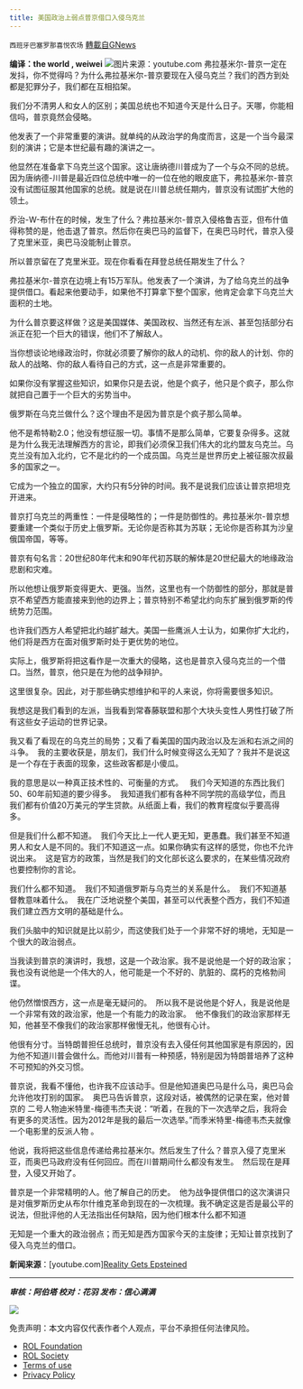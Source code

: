 ```yaml
---
title: 美国政治上弱点普京借口入侵乌克兰
---
```

`西班牙巴塞罗那喜悦农场` [轉載自GNews](https://gnews.org/zh-hans/2080550/)

**编译：the world , weiwei**
![](https://assets.gnews.org/wp-content/uploads/2022/02/tempsnip美国政治上弱点普京借口入侵乌克兰.png)图片来源：youtube.com
弗拉基米尔-普京一定在发抖，你不觉得吗？为什么弗拉基米尔-普京要现在入侵乌克兰？我们的西方到处都是犯罪分子，我们都在互相掐架。

我们分不清男人和女人的区别；美国总统也不知道今天是什么日子。天哪，你能相信吗，普京竟然会侵略。

他发表了一个非常重要的演讲。就单纯的从政治学的角度而言，这是一个当今最深刻的演讲；它是本世纪最有趣的演讲之一。

他显然在准备拿下乌克兰这个国家。这让唐纳德川普成为了一个与众不同的总统。因为唐纳德-川普是最近四位总统中唯一的一位在他的眼皮底下，弗拉基米尔-普京没有试图征服其他国家的总统。就是说在川普总统任期内，普京没有试图扩大他的领土。

乔治-W-布什在的时候，发生了什么？弗拉基米尔-普京入侵格鲁吉亚，但布什值得称赞的是，他击退了普京。然后你在奥巴马的监督下，在奥巴马时代，普京入侵了克里米亚，奥巴马没能制止普京。

所以普京留在了克里米亚。现在你看看在拜登总统任期发生了什么？

弗拉基米尔-普京在边境上有15万军队。他发表了一个演讲，为了给乌克兰的战争提供借口。看起来他要动手，如果他不打算拿下整个国家，他肯定会拿下乌克兰大面积的土地。

为什么普京要这样做？这是美国媒体、美国政权、当然还有左派、甚至包括部分右派正在犯一个巨大的错误，他们不了解敌人。

当你想谈论地缘政治时，你就必须要了解你的敌人的动机、你的敌人的计划、你的敌人的战略、你的敌人看待自己的方式，这一点是非常重要的。

如果你没有掌握这些知识，如果你只是去说，他是个疯子，他只是个疯子，那么你就把自己置于一个巨大的劣势当中。

俄罗斯在乌克兰做什么？这个理由不是因为普京是个疯子那么简单。

他不是希特勒2.0；他没有想征服一切。事情不是那么简单，它要复杂得多。这就是为什么我无法理解西方的言论，即我们必须保卫我们伟大的北约盟友乌克兰。乌克兰没有加入北约，它不是北约的一个成员国。乌克兰是世界历史上被征服次叔最多的国家之一。

它成为一个独立的国家，大约只有5分钟的时间。我不是说我们应该让普京把坦克开进来。

普京打乌克兰的两重性：一件是侵略性的；一件是防御性的。弗拉基米尔-普京想要重建一个类似于历史上俄罗斯。无论你是否称其为苏联；无论你是否称其为沙皇俄国帝国，等等。

普京有句名言：20世纪80年代末和90年代初苏联的解体是20世纪最大的地缘政治悲剧和灾难。

所以他想让俄罗斯变得更大、更强。当然，这里也有一个防御性的部分，那就是普京不希望西方能直接来到他的边界上；普京特别不希望北约向东扩展到俄罗斯的传统势力范围。

也许我们西方人希望把北约越扩越大。美国一些鹰派人士认为，如果你扩大北约，他们将是西方在面对俄罗斯时处于更优势的地位。

实际上，俄罗斯将把这看作是一次重大的侵略，这也是普京入侵乌克兰的一个借口。当然，普京，他只是在为他的战争辩护。

这里很复杂。因此，对于那些确实想维护和平的人来说，你将需要很多知识。

我想这是我们看到的左派，当我看到常春藤联盟和那个大块头变性人男性打破了所有这些女子运动的世界记录。

我又看了看现在的乌克兰的局势；又看了看美国的国内政治以及左派和右派之间的斗争。  我的主要收获是，朋友们，我们什么时候变得这么无知了？我并不是说这是一个存在于表面的现象，这些政客都是小傻瓜。

我的意思是以一种真正技术性的、可衡量的方式。   我们今天知道的东西比我们50、60年前知道的要少得多。  我知道我们都有各种不同学院的高级学位，而且我们都有价值20万美元的学生贷款。从纸面上看，我们的教育程度似乎要高得多。

但是我们什么都不知道。  我们今天比上一代人更无知，更愚蠢。我们甚至不知道男人和女人是不同的。我们不知道这一点。如果你确实有这样的感觉，你也不允许说出来。  这是官方的政策，当然是我们的文化部长这么要求的，在某些情况政府也要控制你的言论。

我们什么都不知道。  我们不知道俄罗斯与乌克兰的关系是什么。  我们不知道基督教意味着什么。  我在广泛地说整个美国，甚至可以代表整个西方，我们不知道我们建立西方文明的基础是什么。

我们头脑中的知识就是比以前少，而这使我们处于一个非常不好的境地，无知是一个很大的政治弱点。

当我读到普京的演讲时，我想，这是一个政治家。我不是说他是一个好的政治家；我也没有说他是一个伟大的人，他可能是一个不好的、肮脏的、腐朽的克格勃间谍。

他仍然憎恨西方，这一点是毫无疑问的。  所以我不是说他是个好人，我是说他是一个非常有效的政治家，他是一个有能力的政治家。  他不像我们的政治家那样无知，他甚至不像我们的政治家那样傲慢无礼，他很有心计。

他很有分寸。当特朗普担任总统时，普京没有去入侵任何其他国家是有原因的，因为他不知道川普会做什么。而他对川普有一种预感，特别是因为特朗普培养了这种不可预知的外交习惯。

普京说，我看不懂他，也许我不应该动手。但是他知道奥巴马是什么马，奥巴马会允许他攻打别的国家。  奥巴马告诉普京，这段对话，被偶然的记录在案，他对普京的 二号人物迪米特里-梅德韦杰夫说：“听着，在我的下一次选举之后，我将会有更多的灵活性。因为2012年是我的最后一次选举。”而季米特里-梅德韦杰夫就像一个电影里的反派人物 。

他说，我将把这些信息传递给弗拉基米尔。然后发生了什么？普京入侵了克里米亚，而奥巴马政府没有任何回应。而在川普期间什么都没有发生。  然后现在是拜登，入侵又开始了。

普京是一个非常精明的人。他了解自己的历史。  他为战争提供借口的这次演讲只是对俄罗斯历史从布尔什维克革命到现在的一次梳理。我不确定这是否是最公平的说法，但批评他的人无法指出任何缺陷，因为他们根本什么都不知道

无知是一个重大的政治弱点；而无知是西方国家今天的主旋律；无知让普京找到了侵入乌克兰的借口。

**新闻来源**：[youtube.com][Reality Gets Epsteined](https://www.youtube.com/watch?v=qQy6_IbnOYg&amp;t=1434s)

* * *

***审核：阿伯塔
校对：花羽
发布：信心满满***

![](https://assets.gnews.org/wp-content/uploads/2022/02/西喜-9.jpeg)



 

免责声明：本文内容仅代表作者个人观点，平台不承担任何法律风险。

- [ROL Foundation](https://rolfoundation.org/)
- [ROL Society](https://rolsociety.org/)
- [Terms of use](https://gnews.org/terms-of-use-3/)
- [Privacy Policy](https://gnews.org/privacy-policy/)
